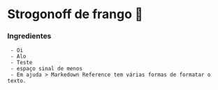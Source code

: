 # Strogonoff de frango :chicken:

### Ingredientes

	 - Oi
	 - Alo
	 - Teste
	 - espaço sinal de menos  
	 - Em ajuda > Markedown Reference tem várias formas de formatar o texto.

